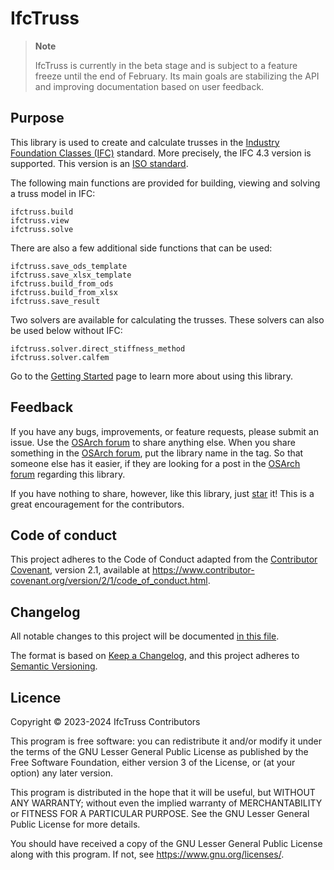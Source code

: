 # IfcTruss

<!-- WARNING: THIS FILE WAS AUTOGENERATED! DO NOT EDIT! -->

<div>

> **Note**
>
> IfcTruss is currently in the beta stage and is subject to a feature
> freeze until the end of February. Its main goals are stabilizing the
> API and improving documentation based on user feedback.

</div>

## Purpose

This library is used to create and calculate trusses in the [Industry
Foundation Classes
(IFC)](https://www.buildingsmart.org/standards/bsi-standards/industry-foundation-classes/)
standard. More precisely, the IFC 4.3 version is supported. This version
is an [ISO
standard](https://www.buildingsmart.org/ifc-4-3-approved-as-a-final-standard/).

The following main functions are provided for building, viewing and
solving a truss model in IFC:

    ifctruss.build
    ifctruss.view
    ifctruss.solve

There are also a few additional side functions that can be used:

    ifctruss.save_ods_template
    ifctruss.save_xlsx_template
    ifctruss.build_from_ods
    ifctruss.build_from_xlsx
    ifctruss.save_result

Two solvers are available for calculating the trusses. These solvers can
also be used below without IFC:

    ifctruss.solver.direct_stiffness_method
    ifctruss.solver.calfem

Go to the [Getting
Started](https://ifctruss.github.io/IfcTruss/00_General/getting_started.html)
page to learn more about using this library.

## Feedback

If you have any bugs, improvements, or feature requests, please submit
an issue. Use the [OSArch forum](https://community.osarch.org/) to share
anything else. When you share something in the [OSArch
forum](https://community.osarch.org/), put the library name in the tag.
So that someone else has it easier, if they are looking for a post in
the [OSArch forum](https://community.osarch.org/) regarding this
library.

If you have nothing to share, however, like this library, just
[star](https://docs.github.com/en/get-started/exploring-projects-on-github/saving-repositories-with-stars)
it! This is a great encouragement for the contributors.

## Code of conduct

This project adheres to the Code of Conduct adapted from the
[Contributor Covenant](https://www.contributor-covenant.org), version
2.1, available at
<https://www.contributor-covenant.org/version/2/1/code_of_conduct.html>.

## Changelog

All notable changes to this project will be documented [in this
file](00_General/99_Changelog.ipynb).

The format is based on [Keep a
Changelog](https://keepachangelog.com/en/1.0.0/), and this project
adheres to [Semantic Versioning](https://semver.org/spec/v2.0.0.html).

## Licence

Copyright © 2023-2024 IfcTruss Contributors

This program is free software: you can redistribute it and/or modify it
under the terms of the GNU Lesser General Public License as published by
the Free Software Foundation, either version 3 of the License, or (at
your option) any later version.

This program is distributed in the hope that it will be useful, but
WITHOUT ANY WARRANTY; without even the implied warranty of
MERCHANTABILITY or FITNESS FOR A PARTICULAR PURPOSE. See the GNU Lesser
General Public License for more details.

You should have received a copy of the GNU Lesser General Public License
along with this program. If not, see <https://www.gnu.org/licenses/>.
